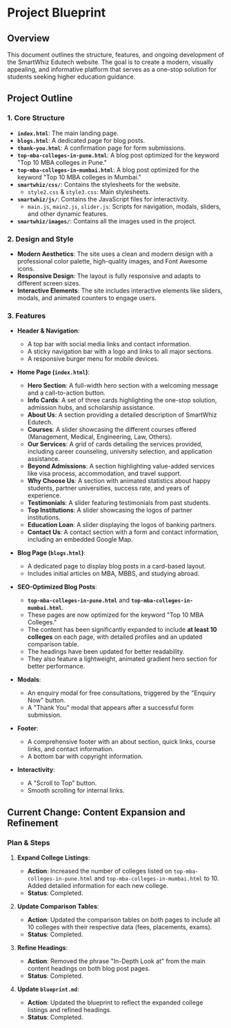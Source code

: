 # Project Blueprint

## Overview

This document outlines the structure, features, and ongoing development of the SmartWhiz Edutech website. The goal is to create a modern, visually appealing, and informative platform that serves as a one-stop solution for students seeking higher education guidance.

## Project Outline

### 1. **Core Structure**
-   **`index.html`**: The main landing page.
-   **`blogs.html`**: A dedicated page for blog posts.
-   **`thank-you.html`**: A confirmation page for form submissions.
-   **`top-mba-colleges-in-pune.html`**: A blog post optimized for the keyword "Top 10 MBA colleges in Pune."
-   **`top-mba-colleges-in-mumbai.html`**: A blog post optimized for the keyword "Top 10 MBA colleges in Mumbai."
-   **`smartwhiz/css/`**: Contains the stylesheets for the website.
    -   `style2.css` & `style3.css`: Main stylesheets.
-   **`smartwhiz/js/`**: Contains the JavaScript files for interactivity.
    -   `main.js`, `main2.js`, `slider.js`: Scripts for navigation, modals, sliders, and other dynamic features.
-   **`smartwhiz/images/`**: Contains all the images used in the project.

### 2. **Design and Style**
-   **Modern Aesthetics**: The site uses a clean and modern design with a professional color palette, high-quality images, and Font Awesome icons.
-   **Responsive Design**: The layout is fully responsive and adapts to different screen sizes.
-   **Interactive Elements**: The site includes interactive elements like sliders, modals, and animated counters to engage users.

### 3. **Features**

-   **Header & Navigation**:
    -   A top bar with social media links and contact information.
    -   A sticky navigation bar with a logo and links to all major sections.
    -   A responsive burger menu for mobile devices.

-   **Home Page (`index.html`)**:
    -   **Hero Section**: A full-width hero section with a welcoming message and a call-to-action button.
    -   **Info Cards**: A set of three cards highlighting the one-stop solution, admission hubs, and scholarship assistance.
    -   **About Us**: A section providing a detailed description of SmartWhiz Edutech.
    -   **Courses**: A slider showcasing the different courses offered (Management, Medical, Engineering, Law, Others).
    -   **Our Services**: A grid of cards detailing the services provided, including career counseling, university selection, and application assistance.
    -   **Beyond Admissions**: A section highlighting value-added services like visa process, accommodation, and travel support.
    -   **Why Choose Us**: A section with animated statistics about happy students, partner universities, success rate, and years of experience.
    -   **Testimonials**: A slider featuring testimonials from past students.
    -   **Top Institutions**: A slider showcasing the logos of partner institutions.
    -   **Education Loan**: A slider displaying the logos of banking partners.
    -   **Contact Us**: A contact section with a form and contact information, including an embedded Google Map.

-   **Blog Page (`blogs.html`)**:
    -   A dedicated page to display blog posts in a card-based layout.
    -   Includes initial articles on MBA, MBBS, and studying abroad.

-   **SEO-Optimized Blog Posts**:
    -   **`top-mba-colleges-in-pune.html`** and **`top-mba-colleges-in-mumbai.html`**.
    -   These pages are now optimized for the keyword "Top 10 MBA Colleges."
    -   The content has been significantly expanded to include **at least 10 colleges** on each page, with detailed profiles and an updated comparison table.
    -   The headings have been updated for better readability.
    -   They also feature a lightweight, animated gradient hero section for better performance.

-   **Modals**:
    -   An enquiry modal for free consultations, triggered by the "Enquiry Now" button.
    -   A "Thank You" modal that appears after a successful form submission.

-   **Footer**:
    -   A comprehensive footer with an about section, quick links, course links, and contact information.
    -   A bottom bar with copyright information.

-   **Interactivity**:
    -   A "Scroll to Top" button.
    -   Smooth scrolling for internal links.

## Current Change: Content Expansion and Refinement

### Plan & Steps

1.  **Expand College Listings**:
    -   **Action**: Increased the number of colleges listed on `top-mba-colleges-in-pune.html` and `top-mba-colleges-in-mumbai.html` to 10. Added detailed information for each new college.
    -   **Status**: Completed.

2.  **Update Comparison Tables**:
    -   **Action**: Updated the comparison tables on both pages to include all 10 colleges with their respective data (fees, placements, exams).
    -   **Status**: Completed.

3.  **Refine Headings**:
    -   **Action**: Removed the phrase "In-Depth Look at" from the main content headings on both blog post pages.
    -   **Status**: Completed.

4.  **Update `blueprint.md`**:
    -   **Action**: Updated the blueprint to reflect the expanded college listings and refined headings.
    -   **Status**: Completed.
